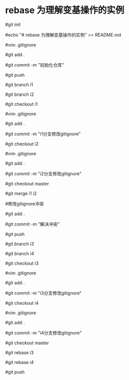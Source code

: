 # rebase 为理解变基操作的实例

#git init

#echo "# rebase 为理解变基操作的实例" >> README.md

#vim .gitignore

#git add .

#git commit -m "初始化仓库"

#git push

#git branch i1

#git branch i2

#git checkout i1

#vim .gitignore

#git add .

#git commit -m "i1分支修改gitignore"

#git checkout i2

#vim .gitignore

#git add .

#git commit -m "i2分支修改gitignore"

#git checkout master

#git merge i1 i2

#修改gitignore冲突

#git add .

#git commit -m "解决冲突"

#git push

#git branch i3

#git branch i4

#git checkout i3

#vim .gitignore

#git add .

#git commit -m "i3分支修改gitignore"

#git checkout i4

#vim .gitignore

#git add .

#git commit -m "i4分支修改gitignore"

#git checkout master

#git rebase i3

#git rebase i4

#git push